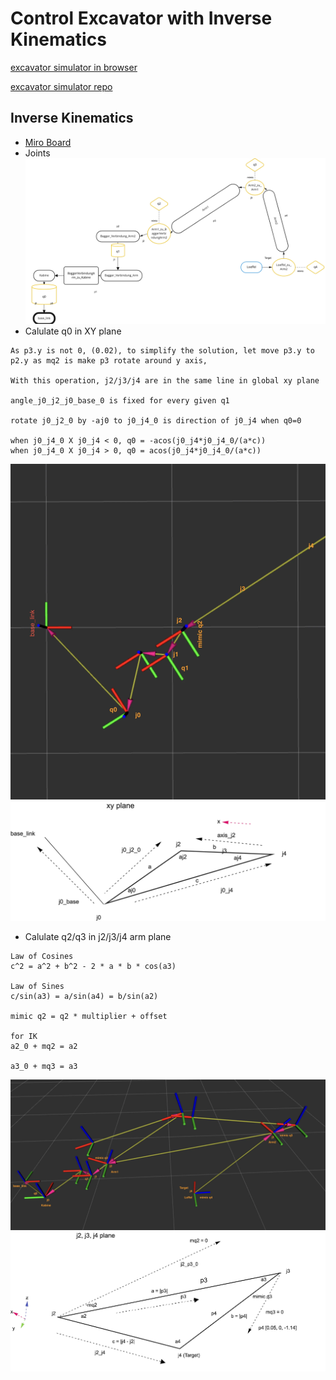 Control Excavator with Inverse Kinematics
==========================

[excavator simulator in browser](https://rwth-crmasters-sose22.gitlab.io/course-material/excavator-simulator/simple.html)

[excavator simulator repo](https://gitlab.com/rwth-crmasters-sose22/course-material/excavator-simulator)
## Inverse Kinematics
- [Miro Board](https://miro.com/app/board/uXjVOtSx7M4=/?share_link_id=75027058547)
- Joints
![](/img/excavator_joints.webp)
- Calulate q0 in XY plane
```
As p3.y is not 0, (0.02), to simplify the solution, let move p3.y to p2.y as mq2 is make p3 rotate around y axis, 

With this operation, j2/j3/j4 are in the same line in global xy plane

angle_j0_j2_j0_base_0 is fixed for every given q1

rotate j0_j2_0 by -aj0 to j0_j4_0 is direction of j0_j4 when q0=0

when j0_j4_0 X j0_j4 < 0, q0 = -acos(j0_j4*j0_j4_0/(a*c))
when j0_j4_0 X j0_j4 > 0, q0 = acos(j0_j4*j0_j4_0/(a*c))
```
![](/img/xy_plane.webp)
![](/img/ik_q0.webp)
- Calulate q2/q3 in j2/j3/j4 arm plane
```
Law of Cosines
c^2 = a^2 + b^2 - 2 * a * b * cos(a3)

Law of Sines
c/sin(a3) = a/sin(a4) = b/sin(a2)

mimic q2 = q2 * multiplier + offset

for IK
a2_0 + mq2 = a2

a3_0 + mq3 = a3
```
![](/img/arm_plane.webp)
![](/img/ik_q2_q3.webp)
